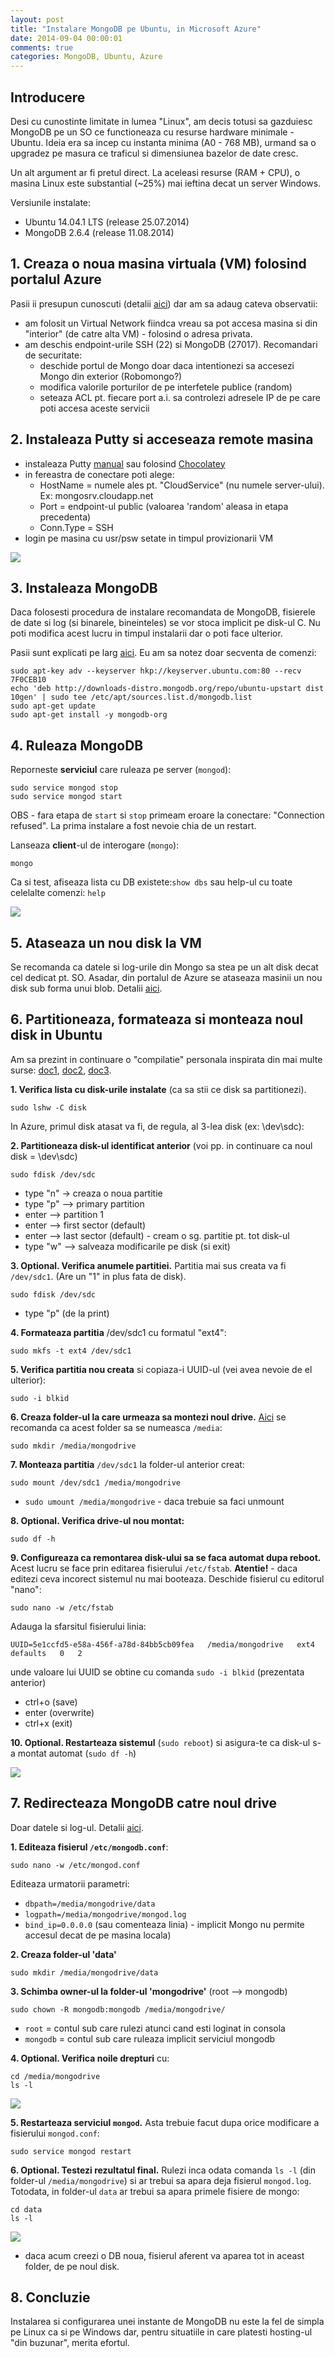 ```yaml
---
layout: post
title: "Instalare MongoDB pe Ubuntu, in Microsoft Azure"
date: 2014-09-04 00:00:01
comments: true
categories: MongoDB, Ubuntu, Azure
---
```


## Introducere

Desi cu cunostinte limitate in lumea "Linux", am decis totusi sa gazduiesc MongoDB pe un SO ce functioneaza cu resurse hardware minimale - Ubuntu. Ideia era sa incep cu instanta minima (A0 - 768 MB), urmand sa o upgradez pe masura ce traficul si dimensiunea bazelor de date cresc.

Un alt argument ar fi pretul direct. La aceleasi resurse (RAM + CPU), o masina Linux este substantial (~25%) mai ieftina decat un server Windows.

Versiunile instalate:

- Ubuntu 14.04.1 LTS (release 25.07.2014)
- MongoDB 2.6.4 (release 11.08.2014)

## 1. Creaza o noua masina virtuala (VM) folosind portalul Azure

Pasii ii presupun cunoscuti (detalii [aici](http://azure.microsoft.com/en-us/documentation/articles/virtual-machines-linux-tutorial/)) dar am sa adaug cateva observatii:

- am folosit un Virtual Network fiindca vreau sa pot accesa masina si din "interior" (de catre alta VM) - folosind o adresa privata.
- am deschis endpoint-urile SSH (22) si MongoDB (27017). Recomandari de securitate:
  - deschide portul de Mongo doar daca intentionezi sa accesezi Mongo din exterior (Robomongo?)
  - modifica valorile porturilor de pe interfetele publice (random)
  - seteaza ACL pt. fiecare port a.i. sa controlezi adresele IP de pe care poti accesa aceste servicii

## 2. Instaleaza Putty si acceseaza remote masina

- instaleaza Putty [manual](http://www.chiark.greenend.org.uk/~sgtatham/putty/download.html) sau folosind [Chocolatey](http://chocolatey.org/packages/putty)
- in fereastra de conectare poti alege:
  - HostName = numele ales pt. "CloudService" (nu numele server-ului). Ex: mongosrv.cloudapp.net
  - Port = endpoint-ul public (valoarea 'random' aleasa in etapa precedenta)
  - Conn.Type = SSH
- login pe masina cu usr/psw setate in timpul provizionarii VM

![](/assets/images/2014/09-04-ubuntu1.png)

## 3. Instaleaza MongoDB

Daca folosesti procedura de instalare recomandata de MongoDB, fisierele de date si log (si binarele, bineinteles) se vor stoca implicit pe disk-ul C. Nu poti modifica acest lucru in timpul instalarii dar o poti face ulterior.

Pasii sunt explicati pe larg [aici](http://docs.mongodb.org/manual/tutorial/install-mongodb-on-ubuntu/). Eu am sa notez doar secventa de comenzi:

```
sudo apt-key adv --keyserver hkp://keyserver.ubuntu.com:80 --recv 7F0CEB10
echo 'deb http://downloads-distro.mongodb.org/repo/ubuntu-upstart dist 10gen' | sudo tee /etc/apt/sources.list.d/mongodb.list
sudo apt-get update
sudo apt-get install -y mongodb-org
```

## 4. Ruleaza MongoDB

Reporneste **serviciul** care ruleaza pe server (`mongod`):

```
sudo service mongod stop
sudo service mongod start
```

OBS - fara etapa de `start` si `stop` primeam eroare la conectare: "Connection refused". La prima instalare a fost nevoie chia de un restart.

Lanseaza **client**-ul de interogare (`mongo`):

```
mongo
```

Ca si test, afiseaza lista cu DB existete:`show dbs` sau help-ul cu toate celelalte comenzi: `help`

![](/assets/images/2014/09-04-ubuntu2.png)

## 5. Ataseaza un nou disk la VM

Se recomanda ca datele si log-urile din Mongo sa stea pe un alt disk decat cel dedicat pt. SO. Asadar, din portalul de Azure se ataseaza masinii un nou disk sub forma unui blob.
Detalii [aici](http://azure.microsoft.com/en-us/documentation/articles/virtual-machines-linux-tutorial/#attachdisk).

## 6. Partitioneaza, formateaza si monteaza noul disk in Ubuntu

Am sa prezint in continuare o "compilatie" personala inspirata din mai multe surse: [doc1](http://azure.microsoft.com/en-us/documentation/articles/virtual-machines-linux-tutorial/), [doc2](https://help.ubuntu.com/community/InstallingANewHardDrive), [doc3](http://docs.mongodb.org/ecosystem/tutorial/install-mongodb-on-linux-in-azure/).

**1. Verifica lista cu disk-urile instalate** (ca sa stii ce disk sa partitionezi).

```
sudo lshw -C disk
```

In Azure, primul disk atasat va fi, de regula, al 3-lea disk (ex: \dev\sdc):

**2. Partitioneaza disk-ul identificat anterior** (voi pp. in continuare ca noul disk = \dev\sdc)

```
sudo fdisk /dev/sdc
```

- type "n" -> creaza o noua partitie
- type "p" --> primary partition
- enter --> partition 1
- enter --> first sector (default)
- enter --> last sector (default) - cream o sg. partitie pt. tot disk-ul
- type "w" --> salveaza modificarile pe disk (si exit)

**3. Optional. Verifica anumele partitiei.** Partitia mai sus creata va fi `/dev/sdc1`. (Are un "1" in plus fata de disk).

```
sudo fdisk /dev/sdc
```

- type "p" (de la print)

**4. Formateaza partitia** /dev/sdc1 cu formatul "ext4":

```
sudo mkfs -t ext4 /dev/sdc1
```

**5. Verifica partitia nou creata** si copiaza-i UUID-ul (vei avea nevoie de el ulterior):

```
sudo -i blkid
```

**6. Creaza folder-ul la care urmeaza sa montezi noul drive.** [Aici](https://help.ubuntu.com/community/InstallingANewHardDrive) se recomanda ca acest folder sa se numeasca `/media`:

```
sudo mkdir /media/mongodrive
```

**7. Monteaza partitia** `/dev/sdc1` la folder-ul anterior creat:

```
sudo mount /dev/sdc1 /media/mongodrive
```

- `sudo umount /media/mongodrive` - daca trebuie sa faci unmount

**8. Optional. Verifica drive-ul nou montat:**

```
sudo df -h
```

**9. Configureaza ca remontarea disk-ului sa se faca automat dupa reboot.** Acest lucru se face prin editarea fisierului `/etc/fstab`. **Atentie!** - daca editezi ceva incorect sistemul nu mai booteaza. Deschide fisierul cu editorul "nano":

```
sudo nano -w /etc/fstab
```

Adauga la sfarsitul fisierului linia:

```
UUID=5e1ccfd5-e58a-456f-a78d-84bb5cb09fea   /media/mongodrive   ext4   defaults   0   2
```

unde valoare lui UUID se obtine cu comanda `sudo -i blkid` (prezentata anterior)

- ctrl+o (save)
- enter (overwrite)
- ctrl+x (exit)

**10. Optional. Restarteaza sistemul** (`sudo reboot`) si asigura-te ca disk-ul s-a montat automat (`sudo df -h`)

![](/assets/images/2014/09-04-ubuntu3.png)

## 7. Redirecteaza MongoDB catre noul drive

Doar datele si log-ul. Detalii [aici](http://askubuntu.com/a/257724).

**1. Editeaza fisierul `/etc/mongodb.conf`**:

```
sudo nano -w /etc/mongod.conf
```

Editeaza urmatorii parametri:

- `dbpath=/media/mongodrive/data`
- `logpath=/media/mongodrive/mongod.log`
- `bind_ip=0.0.0.0` (sau comenteaza linia) - implicit Mongo nu permite accesul decat de pe masina locala)

**2. Creaza folder-ul 'data'**

```
sudo mkdir /media/mongodrive/data
```

**3. Schimba owner-ul la folder-ul 'mongodrive'** (root --> mongodb)

```
sudo chown -R mongodb:mongodb /media/mongodrive/
```

- `root` = contul sub care rulezi atunci cand esti loginat in consola
- `mongodb` = contul sub care ruleaza implicit serviciul mongodb

**4. Optional. Verifica noile drepturi** cu:

```
cd /media/mongodrive
ls -l
```

![](/assets/images/2014/09-04-ubuntu4.png)

**5. Restarteaza serviciul `mongod`.** Asta trebuie facut dupa orice modificare a fisierului `mongod.conf`:

```
sudo service mongod restart
```

**6. Optional. Testezi rezultatul final.**
Rulezi inca odata comanda `ls -l` (din folder-ul `/media/mongodrive`) si ar trebui sa apara deja fisierul `mongod.log`. Totodata, in folder-ul `data` ar trebui sa apara primele fisiere de mongo:

```
cd data
ls -l
```

![](/assets/images/2014/09-04-ubuntu5.png)

- daca acum creezi o DB noua, fisierul aferent va aparea tot in aceast folder, de pe noul disk.

## 8. Concluzie

Instalarea si configurarea unei instante de MongoDB nu este la fel de simpla pe Linux ca si pe Windows dar, pentru situatiile in care platesti hosting-ul "din buzunar", merita efortul.

